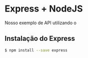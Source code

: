 # Express + NodeJS
Nosso exemplo de API  utilizando o 

## Instalação do Express

```sh
$ npm install --save express
```
